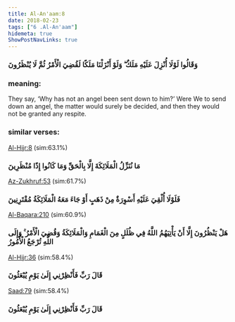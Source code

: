 ```yaml
---
title: Al-An'aam:8
date: 2018-02-23
tags: ["6 .Al-An'aam"]
hidemeta: true 
ShowPostNavLinks: true 
---
```

### وَقَالُوا لَوْلَا أُنْزِلَ عَلَيْهِ مَلَكٌ ۖ وَلَوْ أَنْزَلْنَا مَلَكًا لَقُضِيَ الْأَمْرُ ثُمَّ لَا يُنْظَرُونَ
### meaning: 
They say, ‘Why has not an angel been sent down to him?’ Were We to send down an angel, the matter would surely be decided, and then they would not be granted any respite.
### similar verses: 

[Al-Hijr:8](/15/8) (sim:63.1%)

### مَا نُنَزِّلُ الْمَلَائِكَةَ إِلَّا بِالْحَقِّ وَمَا كَانُوا إِذًا مُنْظَرِينَ

[Az-Zukhruf:53](/43/53) (sim:61.7%)

### فَلَوْلَا أُلْقِيَ عَلَيْهِ أَسْوِرَةٌ مِنْ ذَهَبٍ أَوْ جَاءَ مَعَهُ الْمَلَائِكَةُ مُقْتَرِنِينَ

[Al-Baqara:210](/2/210) (sim:60.9%)

### هَلْ يَنْظُرُونَ إِلَّا أَنْ يَأْتِيَهُمُ اللَّهُ فِي ظُلَلٍ مِنَ الْغَمَامِ وَالْمَلَائِكَةُ وَقُضِيَ الْأَمْرُ ۚ وَإِلَى اللَّهِ تُرْجَعُ الْأُمُورُ

[Al-Hijr:36](/15/36) (sim:58.4%)

### قَالَ رَبِّ فَأَنْظِرْنِي إِلَىٰ يَوْمِ يُبْعَثُونَ

[Saad:79](/38/79) (sim:58.4%)

### قَالَ رَبِّ فَأَنْظِرْنِي إِلَىٰ يَوْمِ يُبْعَثُونَ
